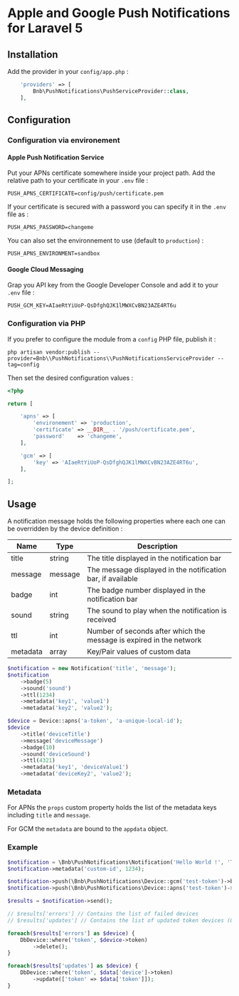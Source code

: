# Apple and Google Push Notifications for Laravel 5

## Installation

Add the provider in your `config/app.php` :

```php
    'providers' => [
        Bnb\PushNotifications\PushServiceProvider::class,
    ],
```

## Configuration

### Configuration via environement 

#### Apple Push Notification Service

Put your APNs certificate somewhere inside your project path. Add the relative path to your certificate in your `.env` file :

    PUSH_APNS_CERTIFICATE=config/push/certificate.pem

If your certificate is secured with a password you can specify it in the `.env` file as :

    PUSH_APNS_PASSWORD=changeme
    
You can also set the environnement to use (default to `production`) :

    PUSH_APNS_ENVIRONMENT=sandbox

#### Google Cloud Messaging

Grap you API key from the Google Developer Console and add it to your `.env` file :

    PUSH_GCM_KEY=AIaeRtYiUoP-QsDfghQJK1lMWXCvBN23AZE4RT6u
    
### Configuration via PHP
 
If you prefer to configure the module from a `config` PHP file, publish it :

    php artisan vendor:publish --provider=Bnb\\PushNotifications\\PushNotificationsServiceProvider --tag=config
    
Then set the desired configuration values :

```php
<?php

return [

    'apns' => [
        'environement' => 'production',
        'certificate' => __DIR__ . '/push/certificate.pem',
        'password'    => 'changeme',
    ],

    'gcm' => [
        'key' => 'AIaeRtYiUoP-QsDfghQJK1lMWXCvBN23AZE4RT6u',
    ],

];
```
    
## Usage

A notification message holds the following properties where each one can be overridden by the device definition :

| Name | Type | Description |
|------|------|-------------|
| title | string | The title displayed in the notification bar |
| message | message | The message displayed in the notification bar, if available |
| badge | int | The badge number displayed in the notification bar |
| sound |  string | The sound to play when the notification is received |
| ttl |  int | Number of seconds after which the message is expired in the network |
| metadata | array | Key/Pair values of custom data |

```php
$notification = new Notification('title', 'message');
$notification
    ->badge(5)
    ->sound('sound')
    ->ttl(1234)
    ->metadata('key1', 'value1')
    ->metadata('key2', 'value2');
```

```php
$device = Device::apns('a-token', 'a-unique-local-id');
$device
    ->title('deviceTitle')
    ->message('deviceMessage')
    ->badge(10)
    ->sound('deviceSound')
    ->ttl(4321)
    ->metadata('key1', 'deviceValue1')
    ->metadata('deviceKey2', 'value2');
```

### Metadata

For APNs the `props` custom property holds the list of the metadata keys including `title` and `message`.

For GCM the `metadata` are bound to the `appdata` object.

### Example

```php
$notification = \Bnb\PushNotifications\Notification('Hello World !', 'This is a test message');
$notification->metadata('custom-id', 1234);

$notification->push(\Bnb\PushNotifications\Device::gcm('test-token')->badge(3)->metadata('device-key','demoGcm'));
$notification->push(\Bnb\PushNotifications\Device::apns('test-token')->badge(2)->metadata('device-key','demoApns'));

$results = $notification->send();

// $results['errors'] // Contains the list of failed devices
// $results['updates'] // Contains the list of updated token devices (GCM)

foreach($results['errors'] as $device) {
    DbDevice::where('token', $device->token)
        ->delete();
}

foreach($results['updates'] as $device) {
    DbDevice::where('token', $data['device']->token)
        ->update(['token' => $data['token']]);
}
```